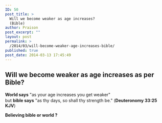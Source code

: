 ```yaml
---
ID: 50
post_title: >
  Will we become weaker as age increases?
  (Bible)
author: Praison
post_excerpt: ""
layout: post
permalink: >
  /2014/03/will-become-weaker-age-increases-bible/
published: true
post_date: 2014-03-13 17:45:49
---
```

<h2>Will we become weaker as age increases as per Bible?</h2>
<div>
<div><b style="line-height: 1.5;">World says</b><span style="line-height: 1.5;"> "as your age increases you get weaker" </span></div>
<div>but <b>bible says</b> "as thy days, so shall thy strength be." (<strong>Deuteronomy 33:25 KJV</strong>)

<b>Believing bible or world ?</b></div>
<div></div>
</div>
<div>
<div tabindex="0" role="button" data-tooltip="Share this post"></div>
</div>